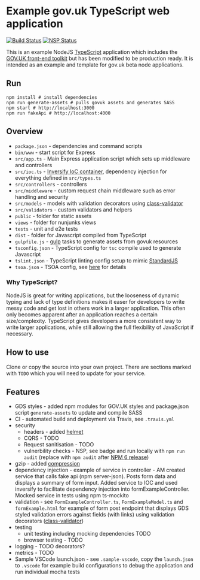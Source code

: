 # Example gov.uk TypeScript web application

[![Build Status](https://travis-ci.org/KainosSoftwareLtd/govuk_nodejs_typescript_example.svg?branch=master)](https://travis-ci.org/KainosSoftwareLtd/govuk_nodejs_typescript_example) [![NSP Status](https://nodesecurity.io/orgs/kainosnodeexamples/projects/9cbfc674-5539-4e40-bea0-c088fbfe4581/badge)](https://nodesecurity.io/orgs/kainosnodeexamples/projects/9cbfc674-5539-4e40-bea0-c088fbfe4581)

This is an example NodeJS [TypeScript](https://www.typescriptlang.org/) application which includes the [GOV.UK front-end toolkit](https://github.com/alphagov/govuk_frontend_toolkit) but has been modified to be production ready. It is intended as an example and template for gov.uk beta node applications.

## Run

```
npm install # install dependencies
npm run generate-assets # pulls govuk assets and generates SASS
npm start # http://localhost:3000
npm run fakeApi # http://localhost:4000
```

## Overview

* `package.json` - dependencies and command scripts
* `bin/www` - start script for Express
* `src/app.ts` - Main Express application script which sets up middleware and controllers
* `src/ioc.ts` - [Inversify IoC container](https://www.npmjs.com/package/inversify), dependency injection for everything defined in `src/types.ts`
* `src/controllers` - controllers
* `src/middleware` - custom request chain middleware such as error handling and security
* `src/models` - models with validation decorators using [class-validator](https://www.npmjs.com/package/class-validator)
* `src/validators` - custom validators and helpers
* `public` - folder for static assets
* `views` - folder for nunjunks views
* `tests` - unit and e2e tests
* `dist` - folder for Javascript compiled from TypeScript
* `gulpfile.js` - [gulp](https://gulpjs.com/) tasks to generate assets from govuk resources
* `tsconfig.json` - TypeScript config for `tsc` compile used to generate Javascript
* `tslint.json` - TypeScript linting config setup to mimic [StandardJS](https://standardjs.com/)
* `tsoa.json` - TSOA config, see [here](https://github.com/lukeautry/tsoa) for details

### Why TypeScript?

NodeJS is great for writing applications, but the looseness of dynamic typing and lack of type definitions makes it easer for developers to write messy code and get lost in others work in a larger application. This often only becomes apparent after an application reaches a certain size/complexity. TypeScript gives developers a more consistent way to write larger applications, while still allowing the full flexibility of JavaScript if necessary.

## How to use

Clone or copy the source into your own project. There are sections marked with `TODO` which you will need to update for your service.

## Features

* GDS styles - added npm modules for GOV.UK styles and package.json script `generate-assets` to update and compile SASS
* CI - automated build and deployment via Travis, see `.travis.yml`
* security
  * headers - added [helmet](https://www.npmjs.com/package/helmet)
  * CQRS - TODO
  * Request sanitisation - TODO
  * vulnerbility checks - NSP, see badge and run locally with `npm run audit` (replace with `npm audit` after [NPM 6 release](https://medium.com/npm-inc/announcing-npm-6-5d0b1799a905))
* gzip - added [compression](https://www.npmjs.com/package/compression)
* dependency injection - example of service in controller - AM created service that calls fake api (npm server-json). Posts form data and displays a summary of form input. Added service to IOC and used inversify to facilitate dependency injection into formExampleController. Mocked service in tests using npm ts-mockito
* validation - see `FormExampleController.ts`, `FormExampleModel.ts` and `formExample.html` for example of form post endpoint that displays GDS styled validation errors against fields (with links) using validation decorators ([class-validator](https://www.npmjs.com/package/class-validator))
* testing
  * unit testing including mocking dependencies TODO
  * browser testing - TODO
* logging - TODO decorators?
* metrics - TODO
* Sample VSCode launch.json - see `.sample-vscode`, copy the `launch.json` to `.vscode` for example build configurations to debug the application and run individual mocha tests
